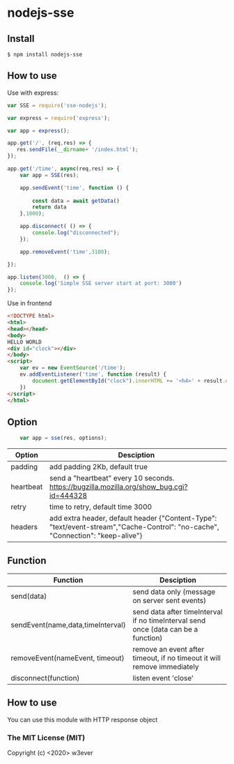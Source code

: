 # nodejs-sse

## Install

```
$ npm install nodejs-sse
```

## How to use

Use with express:

```javascript
var SSE = require('sse-nodejs');

var express = require('express');

var app = express();

app.get('/', (req,res) => {
   res.sendFile(__dirname+ '/index.html');
});

app.get('/time', async(req,res) => {
    var app = SSE(res);

    app.sendEvent('time', function () {
    
        const data = await getData()        
        return data
    },1000);

    app.disconnect( () => {
        console.log("disconnected");
    });

    app.removeEvent('time',3100);

});

app.listen(3000,  () => {
    console.log('Simple SSE server start at port: 3000')
});

```

Use in frontend


```html
<!DOCTYPE html>
<html>
<head></head>
<body>
HELLO WORLD
<div id="clock"></div>
</body>
<script>
    var ev = new EventSource('/time');
    ev.addEventListener('time', function (result) {
        document.getElementById("clock").innerHTML += '<h4>' + result.data + '</h4>'
    })
</script>
</html>
```

## Option

```javascript
    var app = sse(res, options);
```

| Option  | Desciption |
| ------------- | ------------- |
| padding | add padding 2Kb, default true |
| heartbeat | send a "heartbeat" every 10 seconds. https://bugzilla.mozilla.org/show_bug.cgi?id=444328 |
| retry | time to retry, default time 3000 |
| headers | add extra header, default header {"Content-Type": "text/event-stream","Cache-Control": "no-cache", "Connection": "keep-alive"} |


## Function

| Function  | Desciption |
| ------------- | ------------- |
| send(data) | send data only (message on server sent events) |
| sendEvent(name,data,timeInterval) | send data after timeInterval if no timeInterval send once (data can be a function)|
| removeEvent(nameEvent, timeout) | remove an event after timeout, if no timeout it will remove immediately |
| disconnect(function) | listen event 'close' |


## How to use

You can use this module with HTTP response object


### The MIT License (MIT)

Copyright (c) <2020> w3ever
